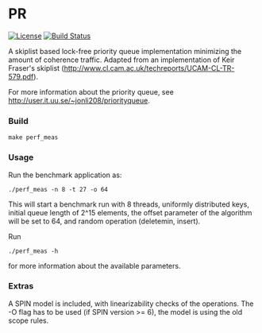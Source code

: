 PR
==
[![License](https://img.shields.io/badge/License-BSD%203--Clause-blue.svg)](https://github.com/jonatanlinden/PR/blob/master/COPYING)
[![Build Status](https://travis-ci.org/jonatanlinden/PR.png?branch=master)](https://travis-ci.org/jonatanlinden/PR)


A skiplist based lock-free priority queue implementation minimizing
the amount of coherence traffic. Adapted from an implementation of
Keir Fraser's skiplist
(http://www.cl.cam.ac.uk/techreports/UCAM-CL-TR-579.pdf).

For more information about the priority queue, see
http://user.it.uu.se/~jonli208/priorityqueue.


### Build

    make perf_meas

### Usage

Run the benchmark application as:

    ./perf_meas -n 8 -t 27 -o 64 
    
This will start a benchmark run with 8 threads, uniformly distributed
keys, initial queue length of 2^15 elements, the offset parameter of
the algorithm will be set to 64, and random operation (deletemin,
insert).

Run 

    ./perf_meas -h

for more information about the available parameters.

### Extras

A SPIN model is included, with linearizability checks of the
operations. The -O flag has to be used (if SPIN version >= 6), the
model is using the old scope rules.
